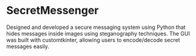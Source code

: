 # SecretMessenger
 Designed and developed a secure messaging system using Python that hides messages inside images using steganography techniques. The GUI was built with customtkinter, allowing users to encode/decode secret messages easily.
